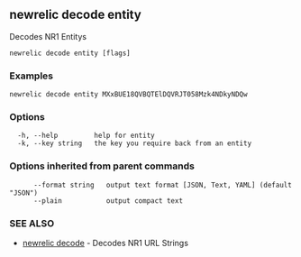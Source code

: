 ## newrelic decode entity

Decodes NR1 Entitys 

```
newrelic decode entity [flags]
```

### Examples

```
newrelic decode entity MXxBUE18QVBQTElDQVRJT058Mzk4NDkyNDQw
```

### Options

```
  -h, --help         help for entity
  -k, --key string   the key you require back from an entity
```

### Options inherited from parent commands

```
      --format string   output text format [JSON, Text, YAML] (default "JSON")
      --plain           output compact text
```

### SEE ALSO

* [newrelic decode](newrelic_decode.md)	 - Decodes NR1 URL Strings 

